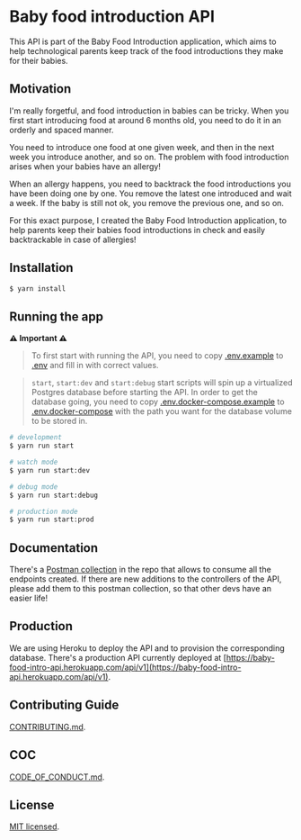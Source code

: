 # Baby food introduction API

This API is part of the Baby Food Introduction application, which aims to help technological parents keep track of the food introductions they make for their babies.

## Motivation
I'm really forgetful, and food introduction in babies can be tricky.
When you first start introducing food at around 6 months old, you need to do it in an orderly and spaced manner.

You need to introduce one food at one given week, and then in the next week you introduce another, and so on. The problem with food introduction arises when your babies have an allergy!

When an allergy happens, you need to backtrack the food introductions you have been doing one by one.
You remove the latest one introduced and wait a week. If the baby is still not ok, you remove the previous one, and so on.

For this exact purpose, I created the Baby Food Introduction application, to help parents keep their babies food introductions in check and easily backtrackable in case of allergies!

## Installation

```bash
$ yarn install
```

## Running the app

**⚠️ Important ⚠️**

> To first start with running the API, you need to copy
> [.env.example](.env.example) to [.env](.env.docker-compose) and fill in with correct values.

> `start`, `start:dev` and `start:debug` start scripts will spin up a virtualized Postgres database before starting the API. In order to get the database going, you need to copy
> [.env.docker-compose.example](.env.docker-compose.example) to [.env.docker-compose](.env.docker-compose) with the path you
> want for the database volume to be stored in.

```bash
# development
$ yarn run start

# watch mode
$ yarn run start:dev

# debug mode
$ yarn run start:debug 

# production mode
$ yarn run start:prod
```

## Documentation

There's a [Postman collection](postman_collection.json) in the repo that allows to consume all the endpoints created.
If there are new additions to the controllers of the API, please add them to this postman collection, so that other devs have an easier life!

## Production

We are using Heroku to deploy the API and to provision the corresponding database.
There's a production API currently deployed at [https://baby-food-intro-api.herokuapp.com/api/v1](https://baby-food-intro-api.herokuapp.com/api/v1).

## Contributing Guide

[CONTRIBUTING.md](CONTRIBUTING.md).

## COC

[CODE_OF_CONDUCT.md](CODE_OF_CONDUCT.md).

## License

[MIT licensed](LICENSE).
